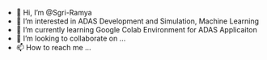 - 👋 Hi, I’m @Sgri-Ramya
- 👀 I’m interested in ADAS Development and Simulation, Machine Learning 
- 🌱 I’m currently learning Google Colab Environment for ADAS Applicaiton
- 💞️ I’m looking to collaborate on ...
- 📫 How to reach me ...

<!---
Sgri-Ramya/Sgri-Ramya is a ✨ special ✨ repository because its `README.md` (this file) appears on your GitHub profile.
You can click the Preview link to take a look at your changes.
--->
